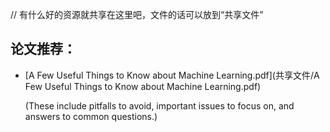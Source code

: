 // 有什么好的资源就共享在这里吧，文件的话可以放到“共享文件”





## 论文推荐：

* [A Few Useful Things to Know about Machine Learning.pdf](共享文件/A Few Useful Things to Know about Machine Learning.pdf)   

  (These include pitfalls to avoid, important issues to focus on, and answers to common questions.)

